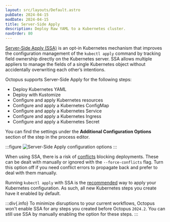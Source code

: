 ```yaml
---
layout: src/layouts/Default.astro
pubDate: 2024-04-15
modDate: 2024-04-15
title: Server-Side Apply
description: Deploy Raw YAML to a Kubernetes cluster.
navOrder: 80
---
```


[Server-Side Apply (SSA)](https://kubernetes.io/docs/reference/using-api/server-side-apply/) is an opt-in Kubernetes mechanism that improves the configuration management of the `kubectl apply` command by tracking field ownership directly on the Kubernetes server.
SSA allows multiple appliers to manage the fields of a single Kubernetes object without accidentally overwriting each other’s intentions.

Octopus supports Server-Side Apply for the following steps:
- Deploy Kubernetes YAML
- Deploy with Kustomize
- Configure and apply Kubernetes resources
- Configure and apply a Kubernetes ConfigMap
- Configure and apply a Kubernetes Service
- Configure and apply a Kubernetes Ingress
- Configure and apply a Kubernetes Secret

You can find the settings under the **Additional Configuration Options** section of the step in the process editor.

:::figure
![Server-Side Apply configuration options](/docs/deployments/kubernetes/server-side-apply/server-side-apply-configuration-options.png)
:::

When using SSA, there is a risk of [conflicts](https://kubernetes.io/docs/reference/using-api/server-side-apply/#conflicts) blocking deployments. These can be dealt with manually or ignored with the `--force-conflicts` flag.
Turn this option off if you need conflict errors to propagate back and prefer to deal with them manually.

Running `kubectl apply` with SSA is the [recommended](https://kubernetes.io/blog/2022/10/20/advanced-server-side-apply/) way to apply your Kubernetes configuration. As such, all new Kubernetes steps you create have it enabled by default.

:::div{.info}
To minimize disruptions to your current workflows, Octopus won't enable SSA for any steps you created before Octopus `2024.2`. You can still use SSA by manually enabling the option for these steps.
:::

